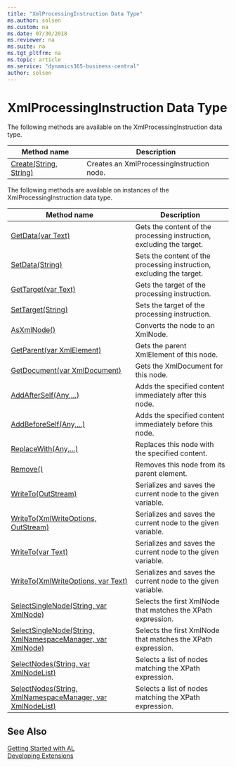```yaml
---
title: "XmlProcessingInstruction Data Type"
ms.author: solsen
ms.custom: na
ms.date: 07/30/2018
ms.reviewer: na
ms.suite: na
ms.tgt_pltfrm: na
ms.topic: article
ms.service: "dynamics365-business-central"
author: solsen
---
```

[//]: # (START>DO_NOT_EDIT)
[//]: # (IMPORTANT:Do not edit any of the content between here and the END>DO_NOT_EDIT.)
[//]: # (Any modifications should be made in the .resx files in the ModernDev repo.)
# XmlProcessingInstruction Data Type


The following methods are available on the XmlProcessingInstruction data type.


|Method name|Description|
|-----------|-----------|
|[Create(String, String)](xmlprocessinginstruction-create-method.md)|Creates an XmlProcessingInstruction node.|

The following methods are available on instances of the XmlProcessingInstruction data type.

|Method name|Description|
|-----------|-----------|
|[GetData(var Text)](xmlprocessinginstruction-getdata-method.md)|Gets the content of the processing instruction, excluding the target.|
|[SetData(String)](xmlprocessinginstruction-setdata-method.md)|Sets the content of the processing instruction, excluding the target.|
|[GetTarget(var Text)](xmlprocessinginstruction-gettarget-method.md)|Gets the target of the processing instruction.|
|[SetTarget(String)](xmlprocessinginstruction-settarget-method.md)|Sets the target of the processing instruction.|
|[AsXmlNode()](xmlprocessinginstruction-asxmlnode-method.md)|Converts the node to an XmlNode.|
|[GetParent(var XmlElement)](xmlprocessinginstruction-getparent-method.md)|Gets the parent XmlElement of this node.|
|[GetDocument(var XmlDocument)](xmlprocessinginstruction-getdocument-method.md)|Gets the XmlDocument for this node.|
|[AddAfterSelf(Any,...)](xmlprocessinginstruction-addafterself-method.md)|Adds the specified content immediately after this node.|
|[AddBeforeSelf(Any,...)](xmlprocessinginstruction-addbeforeself-method.md)|Adds the specified content immediately before this node.|
|[ReplaceWith(Any,...)](xmlprocessinginstruction-replacewith-method.md)|Replaces this node with the specified content.|
|[Remove()](xmlprocessinginstruction-remove-method.md)|Removes this node from its parent element.|
|[WriteTo(OutStream)](xmlprocessinginstruction-writeto-outstream-method.md)|Serializes and saves the current node to the given variable.|
|[WriteTo(XmlWriteOptions, OutStream)](xmlprocessinginstruction-writeto-xmlwriteoptions-outstream-method.md)|Serializes and saves the current node to the given variable.|
|[WriteTo(var Text)](xmlprocessinginstruction-writeto-text-method.md)|Serializes and saves the current node to the given variable.|
|[WriteTo(XmlWriteOptions, var Text)](xmlprocessinginstruction-writeto-xmlwriteoptions-text-method.md)|Serializes and saves the current node to the given variable.|
|[SelectSingleNode(String, var XmlNode)](xmlprocessinginstruction-selectsinglenode-string-xmlnode-method.md)|Selects the first XmlNode that matches the XPath expression.|
|[SelectSingleNode(String, XmlNamespaceManager, var XmlNode)](xmlprocessinginstruction-selectsinglenode-string-xmlnamespacemanager-xmlnode-method.md)|Selects the first XmlNode that matches the XPath expression.|
|[SelectNodes(String, var XmlNodeList)](xmlprocessinginstruction-selectnodes-string-xmlnodelist-method.md)|Selects a list of nodes matching the XPath expression.|
|[SelectNodes(String, XmlNamespaceManager, var XmlNodeList)](xmlprocessinginstruction-selectnodes-string-xmlnamespacemanager-xmlnodelist-method.md)|Selects a list of nodes matching the XPath expression.|

[//]: # (IMPORTANT: END>DO_NOT_EDIT)
## See Also
[Getting Started with AL](../devenv-get-started.md)  
[Developing Extensions](../devenv-dev-overview.md)  